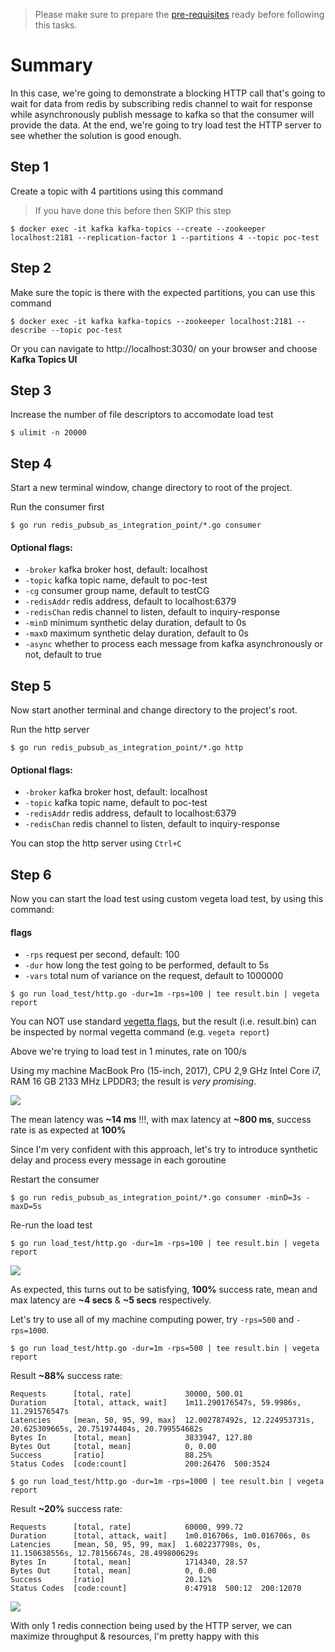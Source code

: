 > Please make sure to prepare the [pre-requisites](../README.md) ready before following this tasks.

# Summary

In this case, we're going to demonstrate a blocking HTTP call that's going to wait for data from redis by subscribing redis channel to wait for response while asynchronously publish message to kafka so that the consumer will provide the data. At the end, we're going to try load test the HTTP server to see whether the solution is good enough.

## Step 1

Create a topic with 4 partitions using this command

> If you have done this before then SKIP this step

```shell
$ docker exec -it kafka kafka-topics --create --zookeeper localhost:2181 --replication-factor 1 --partitions 4 --topic poc-test
```

## Step 2

Make sure the topic is there with the expected partitions, you can use this command

```shell
$ docker exec -it kafka kafka-topics --zookeeper localhost:2181 --describe --topic poc-test
```

Or you can navigate to http://localhost:3030/ on your browser and choose **Kafka Topics UI**

## Step 3

Increase the number of file descriptors to accomodate load test

```shell
$ ulimit -n 20000
```

## Step 4

Start a new terminal window, change directory to root of the project.

Run the consumer first

```shell
$ go run redis_pubsub_as_integration_point/*.go consumer
```

#### Optional flags:

- `-broker` kafka broker host, default: localhost
- `-topic` kafka topic name, default to poc-test
- `-cg` consumer group name, default to testCG
- `-redisAddr` redis address, default to localhost:6379
- `-redisChan` redis channel to listen, default to inquiry-response
- `-minD` minimum synthetic delay duration, default to 0s
- `-maxD` maximum synthetic delay duration, default to 0s
- `-async` whether to process each message from kafka asynchronously or not, default to true

## Step 5

Now start another terminal and change directory to the project's root.

Run the http server

```shell
$ go run redis_pubsub_as_integration_point/*.go http
```

#### Optional flags:

- `-broker` kafka broker host, default: localhost
- `-topic` kafka topic name, default to poc-test
- `-redisAddr` redis address, default to localhost:6379
- `-redisChan` redis channel to listen, default to inquiry-response

You can stop the http server using `Ctrl+C`

## Step 6

Now you can start the load test using custom vegeta load test, by using this command:

#### flags

- `-rps` request per second, default: 100
- `-dur` how long the test going to be performed, default to 5s
- `-vars` total num of variance on the request, default to 1000000

```shell
$ go run load_test/http.go -dur=1m -rps=100 | tee result.bin | vegeta report
```

You can NOT use standard [vegetta flags](https://github.com/tsenart/vegeta#usage-manual), but the result (i.e. result.bin) can be inspected by normal vegetta command (e.g. `vegeta report`)

Above we're trying to load test in 1 minutes, rate on 100/s

Using my machine MacBook Pro (15-inch, 2017), CPU 2,9 GHz Intel Core i7, RAM 16 GB 2133 MHz LPDDR3; the result is *very promising*.

![](https://media.giphy.com/media/3o8doOlGO3pjQa5h28/giphy.gif)

The mean latency was **~14 ms** !!!, with max latency at **~800 ms**, success rate is as expected at **100%**

Since I'm very confident with this approach, let's try to introduce synthetic delay and process every message in each goroutine

Restart the consumer

```base
$ go run redis_pubsub_as_integration_point/*.go consumer -minD=3s -maxD=5s
```

Re-run the load test

```shell
$ go run load_test/http.go -dur=1m -rps=100 | tee result.bin | vegeta report
```

![](https://media.giphy.com/media/BkcRn3t709cdi/giphy.gif)

As expected, this turns out to be satisfying, **100%** success rate, mean and max latency are **~4 secs** & **~5 secs** respectively.

Let's try to use all of my machine computing power, try `-rps=500` and `-rps=1000`.

```shell
$ go run load_test/http.go -dur=1m -rps=500 | tee result.bin | vegeta report
```

Result **~88%** success rate:
```shell
Requests      [total, rate]            30000, 500.01
Duration      [total, attack, wait]    1m11.290176547s, 59.9986s, 11.291576547s
Latencies     [mean, 50, 95, 99, max]  12.002787492s, 12.224953731s, 20.625309665s, 20.751974404s, 20.799554682s
Bytes In      [total, mean]            3833947, 127.80
Bytes Out     [total, mean]            0, 0.00
Success       [ratio]                  88.25%
Status Codes  [code:count]             200:26476  500:3524
```

```shell
$ go run load_test/http.go -dur=1m -rps=1000 | tee result.bin | vegeta report
```

Result **~20%** success rate:
```shell
Requests      [total, rate]            60000, 999.72
Duration      [total, attack, wait]    1m0.016706s, 1m0.016706s, 0s
Latencies     [mean, 50, 95, 99, max]  1.602237798s, 0s, 11.150638556s, 12.78156674s, 28.499800629s
Bytes In      [total, mean]            1714340, 28.57
Bytes Out     [total, mean]            0, 0.00
Success       [ratio]                  20.12%
Status Codes  [code:count]             0:47918  500:12  200:12070
```

![](https://media.giphy.com/media/lSoncLXrbUaRO/giphy.gif)

With only 1 redis connection being used by the HTTP server, we can maximize throughput & resources, I'm pretty happy with this